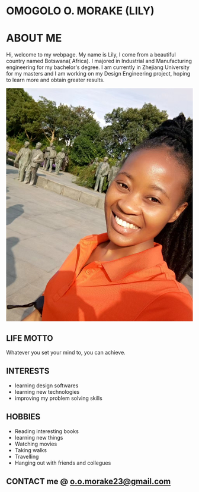 # OMOGOLO O. MORAKE (LILY)
# ABOUT ME
Hi, welcome to my webpage. My name is Lily, I come from a beautiful country named Botswana( Africa).
I majored in Industrial and Manufacturing engineering for my bachelor's degree. 
I am currently in Zhejiang University for my masters and I am working on my Design Engineering project, hoping to learn more and obtain greater results.

![](https://github.com/LilyMorake/OMOGOLO-O.-MORAKE/blob/main/IMG1/IMAGE.jpg)

## LIFE MOTTO
Whatever you set your mind to, you can achieve.

## INTERESTS
 * learning design softwares
 * learning new technologies
 * improving my problem solving skills

## HOBBIES 
 * Reading interesting books
 * learning new things
 * Watching movies
 * Taking walks
 * Travelling
 * Hanging out with friends and collegues
    
## CONTACT me @ o.o.morake23@gmail.com
